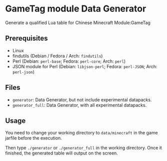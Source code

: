 # GameTag module Data Generator
Generate a qualified Lua table for Chinese Minecraft Module:GameTag

## Prerequisites
* Linux
* findutils (Debian / Fedora / Arch: `findutils`)
* Perl (Debian: `perl-base`; Fedora: `perl-core`; Arch: `perl`)
* JSON module for Perl (Debian: `libjson-perl`; Fedora: `perl-JSON`; Arch: `perl-json`)

## Files
* `generator`: Data Generator, but not include experimental datapacks.
* `generator_full`: Data Generator, with all experimental datapacks.

## Usage
You need to change your working directory to `data/minecraft` in the game jarfile before the execution.

Then type `./generator` or `./generator_full` in the working directory. Once it finished, the generated table will output on the screen.
